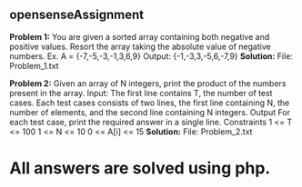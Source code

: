 ## opensenseAssignment
**Problem 1:** You are given a sorted array containing both negative and positive values. Resort the array taking the absolute value of negative numbers.
            Ex. A = {-7,-5,-3,-1,3,6,9}
            Output: {-1,-3,3,-5,6,-7,9}
 **Solution:** File: Problem_1.txt

**Problem 2:** Given an array of N integers, print the product of the numbers present in the array.
            Input: 
              The first line contains T, the number of test cases.
              Each test cases consists of two lines, the first line containing N, the number of elements, and the second line containing N integers.
            Output
              For each test case, print the required answer in a single line.
            Constraints
              1 <= T <= 100
              1 <= N <= 10
              0 <= A[i] <= 15 
**Solution:** File: Problem_2.txt
 
 # All answers are solved using php.
